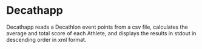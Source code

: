 # Decathapp
Decathapp reads a Decathlon event points from a csv file, calculates the average and total score of each Athlete, and displays the results in stdout in descending order in xml format.
